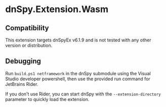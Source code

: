# dnSpy.Extension.Wasm

## Compatibility
This extension targets dnSpyEx v6.1.9 and is not tested with any other version
or distribution. 

## Debugging
Run `build.ps1 netframework` in the dnSpy submodule using the Visual Studio
developer powershell, then use the provided run command for JetBrains Rider.

If you don't use Rider, you can start dnSpy with the `--extension-directory`
parameter to quickly load the extension.
